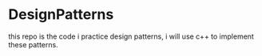 # DesignPatterns
this repo is the code i practice design patterns, i will use c++ to implement these patterns.
